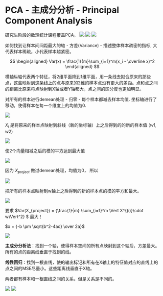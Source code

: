 # PCA - 主成分分析 - Principal Component Analysis

研究生阶段的数理统计课程覆盖PCA。 
![](images/7-1-pca.png)
![](images/7-1-mapping.png)
![](images/7-1-demean.png)

如何找到让样本间间距最大的轴 - 方差(Variance) - 描述整体样本疏密的指标, 大代表样本稀疏，小代表样本越紧密。

$$
\begin{aligned}
Var(x) = \frac{1}{m}\sum_{i=1}^m(x_i - \overline x)^2
\end{aligned}
$$

横轴纵轴代表两个特征，将2维平面降到1维平面，用一条线去拟合原来的那些点，这些映射到这条线上的点与原来的2维的样本点没有更大的差距。点和点之间的距离比原来将点映射到X轴或者Y轴都大，点之间的区分度也更加明显。 

对所有的样本进行demean处理 - 归零 - 每个样本都减去样本均值. 坐标轴进行了移动，使得样本在每一个维度上的均值为0.

![](images/7-1-mean-0.png)

$X_i$ 是将原来的样本点映射到斜线（新的坐标轴）上之后得到的的新的样本值 $(w1, w2)$

![](images/7-1-pca-alg.png)

使2个向量相减之后的模的平方达到最大值

![](images/7-1-vector.png)

因为 $X_{project}$ 做过demean处理，均值为0， 所以

![](images/7-1-final.png)

把所有的样本点映射到w轴上之后得到的新的样本点的模的平方和最大。

![](images/7-1-project.png)

要求 $Var(X_{project}) = {\frac{1}{m} \sum_{i=1}^m \Vert X^{(i)}\cdot w\Vert^2} $ 最大！

$x = {-b \pm \sqrt{b^2-4ac} \over 2a}$

![](images/7-1-formula.png)


**主成分分析法**：找到一个轴，使得样本空间的所有点映射到这个轴后，方差最大。 所有的点的距离线垂直于找到的线。

**线性回归**：找到一根直线，使的输出标记和所有在X轴上的特征值对应的直线上的点之间的MSE尽量小。这些距离线垂直于X轴。 

两者都有样本和一根直线之间的关系，但是关系是不同的。

![](images/PCA.png)
![](images/LR.png)
